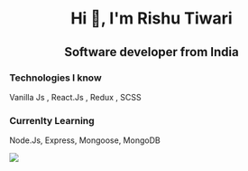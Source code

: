 <h1 align="center">Hi 👋, I'm Rishu Tiwari</h1>
<h2 align="center">Software developer from India</h2>

<h3>Technologies I know  </h3>
 <p>Vanilla Js , React.Js , Redux , SCSS </p>
 
<h3>Currenlty Learning</h3>
<p>Node.Js, Express, Mongoose, MongoDB</p>



![](https://komarev.com/ghpvc/?username=complxX)
